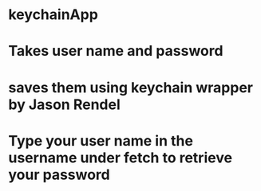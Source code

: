 # keychainApp
# Takes user name and password
# saves them using keychain wrapper by  Jason Rendel
# Type your user name in the username under fetch to retrieve your password
